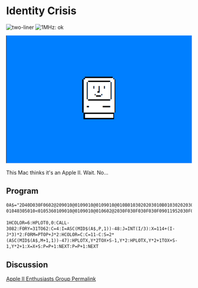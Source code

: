 # Identity Crisis

![two-liner](https://img.shields.io/badge/two--liner-blue) ![1MHz: ok](https://img.shields.io/badge/1MHz-ok-green)

![image](media/identity-crisis.png "Identity Crisis Screenshot")

This Mac thinks it's an Apple II. Wait. No...

## Program

```
0A$="2D40D030F0602@209010@0109010@0109010@010B0103020203010B0103020203010<010707010<010707010<0106170109010@010?01040305010<0105360109010@0109010@010602@2030F030F030F030F09011952030F030F030F030F01F40D040D040D01F":P=1:HGR2

1HCOLOR=6:HPLOT0,0:CALL-3082:FORY=31TO62:C=4:I=ASC(MID$(A$,P,1))-48:J=INT(I/3):X=114+(I-J*3)*2:FORM=PTOP+J*2:HCOLOR=C:C=11-C:S=2*(ASC(MID$(A$,M+1,1))-47):HPLOTX,Y*2TOX+S-1,Y*2:HPLOTX,Y*2+1TOX+S-1,Y*2+1:X=X+S:P=P+1:NEXT:P=P+1:NEXT
```

## Discussion

[Apple II Enthusiasts Group Permalink](https://www.facebook.com/groups/5251478676/posts/10163502202643677/)
